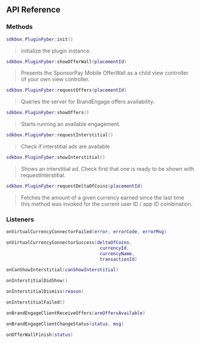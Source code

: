 ## API Reference

### Methods
```lua
sdkbox.PluginFyber:init()
```
> initialize the plugin instance.

```lua
sdkbox.PluginFyber:showOfferWall(placementId)
```
> Presents the SponsorPay Mobile OfferWall as a child view controller of your own view controller.

```lua
sdkbox.PluginFyber:requestOffers(placementId)
```
> Queries the server for BrandEngage offers availability.

```lua
sdkbox.PluginFyber:showOffers()
```
> Starts running an available engagement.

```lua
sdkbox.PluginFyber:requestInterstitial()
```
> Check if interstitial ads are available

```lua
sdkbox.PluginFyber:showInterstitial()
```
> Shows an interstitial ad. Check first that one is ready to be shown with requestInterstitial.

```lua
sdkbox.PluginFyber:requestDeltaOfCoins(placementId)
```
> Fetches the amount of a given currency earned since the last time this method was
invoked for the current user ID / app ID combination.


### Listeners
```lua
onVirtualCurrencyConnectorFailed(error, errorCode, errorMsg)
```

```lua
onVirtualCurrencyConnectorSuccess(deltaOfCoins,
                                   currencyId,
                                   currencyName,
                                   transactionId)
```

```lua
onCanShowInterstitial(canShowInterstitial)
```

```lua
onInterstitialDidShow()
```

```lua
onInterstitialDismiss(reason)
```

```lua
onInterstitialFailed()
```

```lua
onBrandEngageClientReceiveOffers(areOffersAvailable)
```

```lua
onBrandEngageClientChangeStatus(status, msg)
```

```lua
onOfferWallFinish(status)
```


